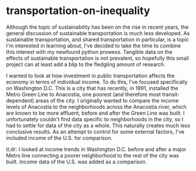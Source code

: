 # transportation-on-inequality
Although the topic of sustainability has been on the rise in recent years, the general discussion of sustainable transportation is much less developed. As sustainable transportation, and shared transportation in particular, is a topic I'm interested in learning about, I've decided to take the time to combine this interest with my newfound python prowess. Tangible data on the effects of sustainable transportation is not prevalent, so hopefully this small project can at least add a blip to the fledgling amount of research.

I wanted to look at how investment in public transportation affects the economy in terms of individual income. To do this, I've focused specifically on Washington D.C. This is a city that has recently, in 1991, installed the Metro Green Line to Anacostia, one poorest (and therefore most transit-dependent) areas of the city. I originally wanted to compare the income levels of Anacostia to the neighborhoods across the Anacostia river, which are known to be more affluent, before and after the Green Line was built. I unfortunately couldn't find data specific to neighborhoods in the city, so I had to settle for data of the city as a whole. This naturally creates much less conclusive results. As an attempt to control for some external factors, I've included income of the U.S. for comparison.

tl;dr: I looked at income trends in Washington D.C. before and after a major Metro line connecting a poorer neighborhood to the rest of the city was built. Income data of the U.S. was added as a comparison.
